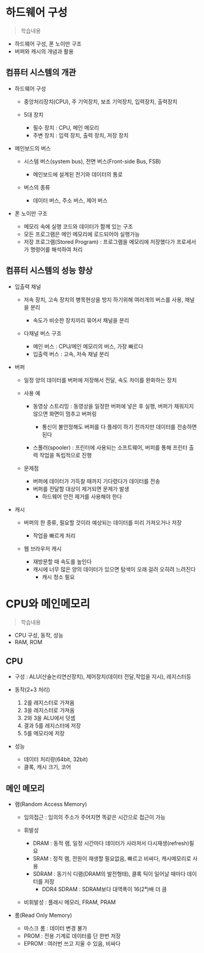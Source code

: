 # 하드웨어 구성
> 학습내용
- 하드웨어 구성, 폰 노이만 구조
- 버퍼와 캐시의 개념과 활용

## 컴퓨터 시스템의 개관
- 하드웨어 구성
    - 중앙처리장치(CPU), 주 기억장치, 보조 기억장치, 입력장치, 출력장치

    - 5대 장치
        - 필수 장치 : CPU, 메인 메모리 
        - 주변 장치 : 입력 장치, 출력 장치, 저장 장치
    
- 메인보드의 버스
    - 시스템 버스(system bus), 전면 버스(Front-side Bus, FSB)
        - 메인보드에 설계된 전기와 데이터의 통로
    
    - 버스의 종류
        - 데이터 버스, 주소 버스, 제어 버스

- 폰 노이만 구조
    - 메모리 속에 실행 코드와 데이터가 함께 있는 구조
    - 모든 프로그램은 메인 메모리에 로드되어야 실행가능
    - 저장 프로그램(Stored Program) : 프로그램을 메모리에 저장했다가 프로세서가 명령어를 해석하여 처리 

## 컴퓨터 시스템의 성능 향상
- 입출력 채널
    - 저속 장치, 고속 장치의 병목현상을 방지 하기위해 여러개의 버스를 사용, 채널을 분리
        - 속도가 비슷한 장치끼리 묶어서 채널을 분리
    
    - 다채널 버스 구조
        - 메인 버스 : CPU/메인 메모리의 버스, 가장 빠르다
        - 입출력 버스 : 고속, 저속 채널 분리

- 버퍼
    - 일정 양의 데이터를 버퍼에 저장해서 전달, 속도 차이를 완화하는 장치
    - 사용 예
        - 동영상 스트리밍 : 동영상을 일정한 버퍼에 넣은 후 실행, 버퍼가 채워지지 않으면 화면이 멈추고 버퍼링
            - 통신이 불안정해도 버퍼를 다 플레이 하기 전까지만 데이터를 전송하면 된다
        
        - 스풀러(spooler) : 프린터에 사용되는 소프트웨어, 버퍼를 통해 프린터 출력 작업을 독립적으로 진행
    
    - 문제점
        - 버퍼에 데이터가 가득찰 때까지 기다렸다가 데이터를 전송
        - 버퍼를 전달할 대상이 제거되면 문제가 발생
            - 하드웨어 안전 제거를 사용해야 한다
        
- 캐시
    - 버퍼의 한 종류, 필요할 것이라 예상되는 데이터를 미리 가져오거나 저장
        - 작업을 빠르게 처리
    
    - 웹 브라우저 캐시
        - 재방문할 때 속도를 높인다
        - 캐시에 너무 많은 양의 데이터가 있으면 탐색이 오래 걸려 오히려 느려진다
            - 캐시 청소 필요
    
# CPU와 메인메모리
> 학습내용
- CPU 구성, 동작, 성능
- RAM, ROM


## CPU
- 구성 : ALU(산술논리연산장치), 제어장치(데이터 전달,작업을 지시), 레지스터등
- 동작(2+3 처리)
    1. 2를 레지스터로 가져옴
    2. 3을 레지스터로 가져옴
    3. 2와 3을 ALU에서 덧셈
    4. 결과 5를 레지스터에 저장
    5. 5를 메모리에 저장

- 성능
    - 데이터 처리량(64bit, 32bit)
    - 클록, 캐시 크기, 코어

## 메인 메모리
- 램(Random Access Memory)
    - 임의접근 : 임의의 주소가 주어지면 똑같은 시간으로 접근이 가능
    - 휘발성   
        - DRAM : 동적 램, 일정 시간마다 데이터가 사라져서 다시재생(refresh)필요
        - SRAM : 정적 램, 전원이 재생할 필요없음, 빠르고 비싸다, 캐시메모리로 사용
        - SDRAM : 동기식 디램(DRAM의 발전형태), 클록 틱이 일어날 때마다 데이터를 저장
            - DDR4 SDRAM : SDRAM보다 대역폭이 16(2⁴)배 더 큼

    - 비휘발성 : 플래시 메모리, FRAM, PRAM

- 롬(Read Only Memory)
    - 마스크 롬 : 데이터 변경 불가
    - PROM : 전용 기계로 데이터를 단 한번 저장
    - EPROM : 여러번 쓰고 지울 수 있음, 비싸다
